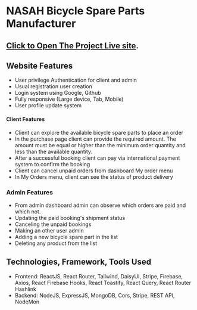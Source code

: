 # NASAH Bicycle Spare Parts Manufacturer

## [Click to Open The Project Live site](https://nbsp-manufacturer.web.app/).

## Website Features
* User privilege Authentication for client and admin
* Usual registration user creation
* Login system using Google, Github 
* Fully responsive (Large device, Tab, Mobile)
* User profile update system

#### Client Features
* Client can explore the available bicycle spare parts to place an order
* In the purchase page client can provide the required amount. The amount must be equal or higher than the minimum order quantity and less than the available quantity.
* After a successful booking client can pay via international payment system to confirm the booking
* Client can cancel unpaid orders from dashboard My order menu
* In My Orders menu, client can see the status of product delivery

### Admin Features
* From admin dashboard admin can observe which orders are paid and which not.
* Updating the paid booking's shipment status
* Canceling the unpaid bookings
* Making an other user admin
* Adding a new bicycle spare part in the list
* Deleting any product from the list

## Technologies, Framework, Tools Used
* Frontend: ReactJS, React Router, Tailwind, DaisyUI, Stripe, Firebase, Axios, React Firebase Hooks, React Toastify, React Query, React Router Hashlink
* Backend: NodeJS, ExpressJS, MongoDB, Cors, Stripe, REST API, NodeMon
